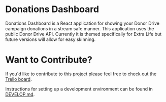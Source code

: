 # Donations Dashboard

Donations Dashboard is a React application for showing your Donor Drive campaign donations in a stream
safe manner. This application uses the public Donor Drive API. Currently it is themed specifically for
Extra Life but future versions will allow for easy skinning.

# Want to Contribute?

If you'd like to contribute to this project please feel free to check out the [Trello board](https://trello.com/b/6mk0VWCj/donation-dashboard).

Instructions for setting up a development environment can be found in [DEVELOP.md](DEVELOP.md).
